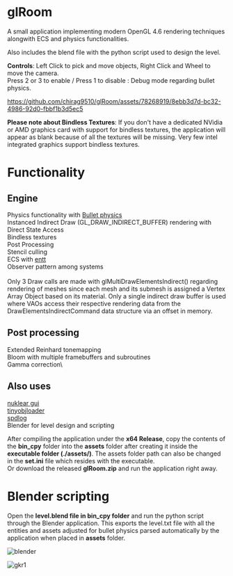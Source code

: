 # glRoom

A small application implementing modern OpenGL 4.6 rendering techniques alongwith ECS and physics functionalities.

Also includes the blend file with the python script used to design the level. 

**Controls**: Left Click to pick and move objects, Right Click and Wheel to move the camera.\
Press 2 or 3 to enable / Press 1 to disable : Debug mode regarding bullet physics.

https://github.com/chirag9510/glRoom/assets/78268919/8ebb3d7d-bc32-4986-92d0-fbbf1b3d5ec5

**Please note about Bindless Textures**: If you don't have a dedicated NVidia or AMD graphics card with support for bindless textures, the application will appear as blank because of all the textures will be missing. Very few intel integrated graphics support bindless textures.

# Functionality
## Engine
Physics functionality with [Bullet physics](https://github.com/bulletphysics/bullet3)\
Instanced Indirect Draw (GL_DRAW_INDIRECT_BUFFER) rendering with Direct State Access\
Bindless textures\
Post Processing\
Stencil culling\
ECS with [entt](https://github.com/skypjack/entt)\
Observer pattern among systems\
\
Only 3 Draw calls are made with glMultiDrawElementsIndirect() regarding rendering of meshes since each mesh and its submesh is assigned a Vertex Array Object based on its material. Only a single indirect draw buffer is used where VAOs access their respective rendering data from the DrawElementsIndirectCommand data structure via an offset in memory. 

## Post processing  
Extended Reinhard tonemapping\
Bloom with multiple framebuffers and subroutines\
Gamma correction\

## Also uses
[nuklear gui](https://github.com/Immediate-Mode-UI/Nuklear)\
[tinyobjloader](https://github.com/tinyobjloader/tinyobjloader)\
[spdlog](https://github.com/gabime/spdlog)\
Blender for level design and scripting

After compiling the application under the **x64 Release**, copy the contents of the **bin_cpy** folder into the **assets** folder after creating it inside the **executable folder (./assets/)**. The assets folder path can also be changed in the **set.ini** file which resides with the executable. \
Or download the released **glRoom.zip** and run the application right away.

# Blender scripting
Open the **level.blend file in bin_cpy folder** and run the python script through the Blender application. This exports the level.txt file with all the entities and assets adjusted for bullet physics parsed automatically by the application when placed in **assets** folder.

![blender](https://github.com/chirag9510/glRoom/assets/78268919/948a0575-aecb-443a-845c-828cee67ba58)

![gkr1](https://github.com/chirag9510/glRoom/assets/78268919/acb82994-5f47-4b03-9e04-2d39d64f0bad)
